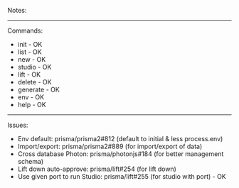 Notes:

---

Commands:

- init - OK
- list - OK
- new - OK
- studio - OK
- lift - OK
- delete - OK
- generate - OK
- env - OK
- help - OK

---

Issues:

- Env default: prisma/prisma2#812 (default to initial & less process.env)
- Import/export: prisma/prisma2#889 (for import/export of data)
- Cross database Photon: prisma/photonjs#184 (for better management schema)
- Lift down auto-approve: prisma/lift#254 (for lift down)
- Use given port to run Studio: prisma/lift#255 (for studio with port) - OK
